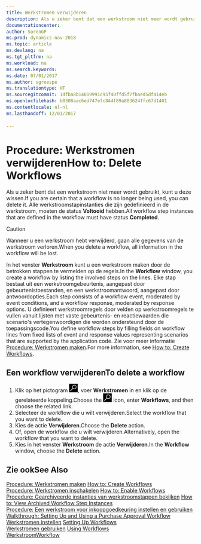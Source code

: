 ```yaml
---
title: Werkstromen verwijderen
description: Als u zeker bent dat een werkstroom niet meer wordt gebruikt, kunt u deze wissen. Alle werkstroomstapinstanties die zijn gedefinieerd in de werkstroom, moeten de status **Voltooid** hebben.
documentationcenter: 
author: SorenGP
ms.prod: dynamics-nav-2018
ms.topic: article
ms.devlang: na
ms.tgt_pltfrm: na
ms.workload: na
ms.search.keywords: 
ms.date: 07/01/2017
ms.author: sgroespe
ms.translationtype: HT
ms.sourcegitcommit: 1dfba8b14019991c95f40ffd5f7fbaed5df414eb
ms.openlocfilehash: b0308aac6ed747efc844f89a883624ffc67d1401
ms.contentlocale: nl-nl
ms.lasthandoff: 12/01/2017

---
```

# <a name="how-to-delete-workflows"></a><span data-ttu-id="c684b-104">Procedure: Werkstromen verwijderen</span><span class="sxs-lookup"><span data-stu-id="c684b-104">How to: Delete Workflows</span></span>
<span data-ttu-id="c684b-105">Als u zeker bent dat een werkstroom niet meer wordt gebruikt, kunt u deze wissen.</span><span class="sxs-lookup"><span data-stu-id="c684b-105">If you are certain that a workflow is no longer being used, you can delete it.</span></span> <span data-ttu-id="c684b-106">Alle werkstroomstapinstanties die zijn gedefinieerd in de werkstroom, moeten de status **Voltooid** hebben.</span><span class="sxs-lookup"><span data-stu-id="c684b-106">All workflow step instances that are defined in the workflow must have status **Completed**.</span></span>  

> [!CAUTION]  
>  <span data-ttu-id="c684b-107">Wanneer u een werkstroom hebt verwijderd, gaan alle gegevens van de werkstroom verloren.</span><span class="sxs-lookup"><span data-stu-id="c684b-107">When you delete a workflow, all information in the workflow will be lost.</span></span>  

 <span data-ttu-id="c684b-108">In het venster **Werkstroom** kunt u een werkstroom maken door de betrokken stappen te vermelden op de regels.</span><span class="sxs-lookup"><span data-stu-id="c684b-108">In the **Workflow** window, you create a workflow by listing the involved steps on the lines.</span></span> <span data-ttu-id="c684b-109">Elke stap bestaat uit een werkstroomgebeurtenis, aangepast door gebeurtenistoestanden, en een werkstroomantwoord, aangepast door antwoordopties.</span><span class="sxs-lookup"><span data-stu-id="c684b-109">Each step consists of a workflow event, moderated by event conditions, and a workflow response, moderated by response options.</span></span> <span data-ttu-id="c684b-110">U definieert werkstroomregels door velden op werkstroomregels te vullen vanuit lijsten met vaste gebeurtenis- en reactiewaarden die scenario's vertegenwoordigen die worden ondersteund door de toepassingscode.</span><span class="sxs-lookup"><span data-stu-id="c684b-110">You define workflow steps by filling fields on workflow lines from fixed lists of event and response values representing scenarios that are supported by the application code.</span></span> <span data-ttu-id="c684b-111">Zie voor meer informatie [Procedure: Werkstromen maken](across-how-to-create-workflows.md).</span><span class="sxs-lookup"><span data-stu-id="c684b-111">For more information, see [How to: Create Workflows](across-how-to-create-workflows.md).</span></span>  

## <a name="to-delete-a-workflow"></a><span data-ttu-id="c684b-112">Een workflow verwijderen</span><span class="sxs-lookup"><span data-stu-id="c684b-112">To delete a workflow</span></span>  
1.  <span data-ttu-id="c684b-113">Klik op het pictogram ![Zoeken naar pagina of rapport](media/ui-search/search_small.png "pictogram Zoeken naar pagina of rapport"), voer **Werkstromen** in en klik op de gerelateerde koppeling.</span><span class="sxs-lookup"><span data-stu-id="c684b-113">Choose the ![Search for Page or Report](media/ui-search/search_small.png "Search for Page or Report icon") icon, enter **Workflows**, and then choose the related link.</span></span>  
2.  <span data-ttu-id="c684b-114">Selecteer de workflow die u wilt verwijderen.</span><span class="sxs-lookup"><span data-stu-id="c684b-114">Select the workflow that you want to delete.</span></span>  
3.  <span data-ttu-id="c684b-115">Kies de actie **Verwijderen**.</span><span class="sxs-lookup"><span data-stu-id="c684b-115">Choose the **Delete** action.</span></span>  
4.  <span data-ttu-id="c684b-116">Of, open de workflow die u wilt verwijderen.</span><span class="sxs-lookup"><span data-stu-id="c684b-116">Alternatively, open the workflow that you want to delete.</span></span>  
5.  <span data-ttu-id="c684b-117">Kies in het venster **Werkstroom** de actie **Verwijderen**.</span><span class="sxs-lookup"><span data-stu-id="c684b-117">In the **Workflow** window, choose the **Delete** action.</span></span>  

## <a name="see-also"></a><span data-ttu-id="c684b-118">Zie ook</span><span class="sxs-lookup"><span data-stu-id="c684b-118">See Also</span></span>  
 <span data-ttu-id="c684b-119">[Procedure: Werkstromen maken](across-how-to-create-workflows.md) </span><span class="sxs-lookup"><span data-stu-id="c684b-119">[How to: Create Workflows](across-how-to-create-workflows.md) </span></span>  
 <span data-ttu-id="c684b-120">[Procedure: Werkstromen inschakelen](across-how-to-enable-workflows.md) </span><span class="sxs-lookup"><span data-stu-id="c684b-120">[How to: Enable Workflows](across-how-to-enable-workflows.md) </span></span>  
 <span data-ttu-id="c684b-121">[Procedure: Gearchiveerde instanties van werkstroomstappen bekijken](across-how-to-view-archived-workflow-step-instances.md) </span><span class="sxs-lookup"><span data-stu-id="c684b-121">[How to: View Archived Workflow Step Instances](across-how-to-view-archived-workflow-step-instances.md) </span></span>  
 <span data-ttu-id="c684b-122">[Procedure: Een werkstroom voor inkoopgoedkeuring instellen en gebruiken](walkthrough-setting-up-and-using-a-purchase-approval-workflow.md) </span><span class="sxs-lookup"><span data-stu-id="c684b-122">[Walkthrough: Setting Up and Using a Purchase Approval Workflow](walkthrough-setting-up-and-using-a-purchase-approval-workflow.md) </span></span>  
 <span data-ttu-id="c684b-123">[Werkstromen instellen](across-set-up-workflows.md) </span><span class="sxs-lookup"><span data-stu-id="c684b-123">[Setting Up Workflows](across-set-up-workflows.md) </span></span>  
 <span data-ttu-id="c684b-124">[Werkstromen gebruiken](across-use-workflows.md) </span><span class="sxs-lookup"><span data-stu-id="c684b-124">[Using Workflows](across-use-workflows.md) </span></span>  
 [<span data-ttu-id="c684b-125">Werkstroom</span><span class="sxs-lookup"><span data-stu-id="c684b-125">Workflow</span></span>](across-workflow.md)   

